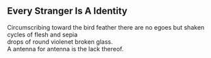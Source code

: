Every Stranger Is A Identity
----------------------------
Circumscribing toward the bird feather there are no egoes but shaken cycles of flesh and sepia  
drops of round violenet broken glass.  
A antenna for antenna is the lack thereof.  
